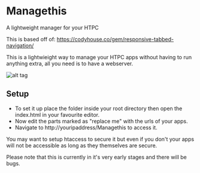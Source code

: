 # Managethis
A lightweight manager for your HTPC

This is based off of: https://codyhouse.co/gem/responsive-tabbed-navigation/

This is a lightwieight way to manage your HTPC apps without having to run anything extra, all you need is to have a webserver.

![alt tag](http://i.imgur.com/ncX2jU3.jpg)

## Setup

- To set it up place the folder inside your root directory then open the index.html in your favourite editor.
- Now edit the parts marked as "replace me" with the urls of your apps.
- Navigate to http://youripaddress/Managethis to access it.

You may want to setup htaccess to secure it but even if you don't your apps will not be accessible as long as they themselves are secure.

Please note that this is currently in it's very early stages and there will be bugs.
